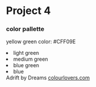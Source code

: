 <h1>Project 4</h1>

<h3>color pallette</h3>

  yellow green color: #CFF09E

  <li swatch="#A8DBA8">light green</li>
  <li swatch="#79BD9A">medium green</li>
  <li swatch="#3B8686">blue green</li>
  <li swatch="#0B486B">blue</li>
  <span>Adrift by Dreams <a href="http://www.colourlovers.com/palette/580974/Adrift_in_Dreams">colourlovers.com</a></span>
</ul>
